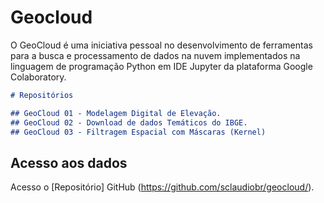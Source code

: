 # Geocloud

O GeoCloud é uma iniciativa pessoal no desenvolvimento de ferramentas para a busca e processamento de dados na nuvem implementados na linguagem de programação Python em IDE Jupyter da plataforma Google Colaboratory.

```markdown
# Repositórios

## GeoCloud 01 - Modelagem Digital de Elevação.
## GeoCloud 02 - Download de dados Temáticos do IBGE.
## GeoCloud 03 - Filtragem Espacial com Máscaras (Kernel)
```
## Acesso aos dados
Acesso o [Repositório] GitHub (https://github.com/sclaudiobr/geocloud/).

